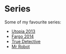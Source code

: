 # Series

Some of my favourite series:
- [Utopia 2013](https://www.imdb.com/title/tt2384811/)
- [Fargo 2014](https://www.imdb.com/title/tt2802850)
- [True Detective](https://www.imdb.com/title/tt2356777)
- [Mr Robot](https://www.imdb.com/title/tt4158110)